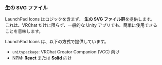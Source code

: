 <!-- markdownlint-disable MD033 MD041 -->

### 生の <abbr>SVG</abbr> ファイル

<span translate="no">LaunchPad Icons</span> はロジックを含まず、
**生の <abbr>SVG</abbr> ファイル群**を提供します。
これは、<span translate="no">VRChat</span> だけに限らず、一般的な
<span translate="no">Unity</span> アプリでも、簡単に使用できることを意味します。

<span translate="no">LaunchPad Icons</span> は、以下の方式で提供しています。

- `unitypackage`: <span translate="no">VRChat Creator Companion
  (<abbr translate="no">VCC</abbr>)</span> 向け
- [<abbr translate="no">NPM</abbr>](https://www.npmjs.com/search?q=%40kurone-kito%2Flaunchpad-icons):
  **[<span translate="no">React</span>](https://react.dev)** または
  **[<span translate="no">Solid</span>](https://www.solidjs.com)** 向け
